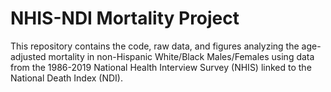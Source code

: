# NHIS-NDI Mortality Project
This repository contains the code, raw data, and figures analyzing the age-adjusted mortality in non-Hispanic White/Black Males/Females using data from the 1986-2019 National Health Interview Survey (NHIS) linked to the National Death Index (NDI).
